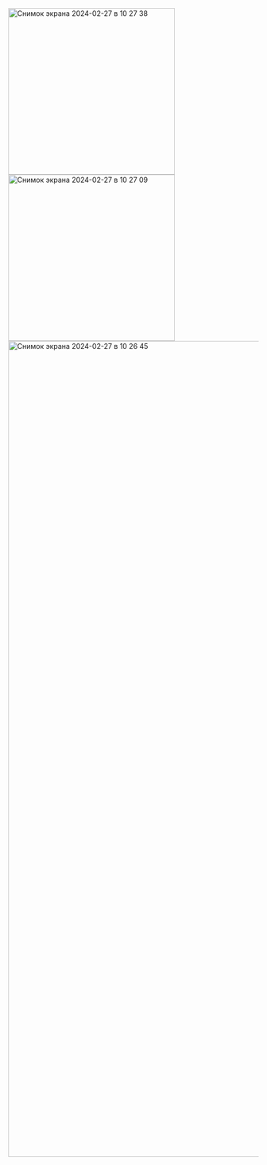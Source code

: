 <img width="335" alt="Снимок экрана 2024-02-27 в 10 27 38" src="https://github.com/unknownqazaq/KMZI-3309-Mobile-Security/assets/119103885/10d9dbfd-c888-4ed2-82c0-fd23a9e92a40">
<img width="335" alt="Снимок экрана 2024-02-27 в 10 27 09" src="https://github.com/unknownqazaq/KMZI-3309-Mobile-Security/assets/119103885/cedcf876-2205-4ece-a6ae-9cfce70f3de0">
<img width="1643" alt="Снимок экрана 2024-02-27 в 10 26 45" src="https://github.com/unknownqazaq/KMZI-3309-Mobile-Security/assets/119103885/b971f059-a47c-4fba-89f0-86a3b0977ce5">
